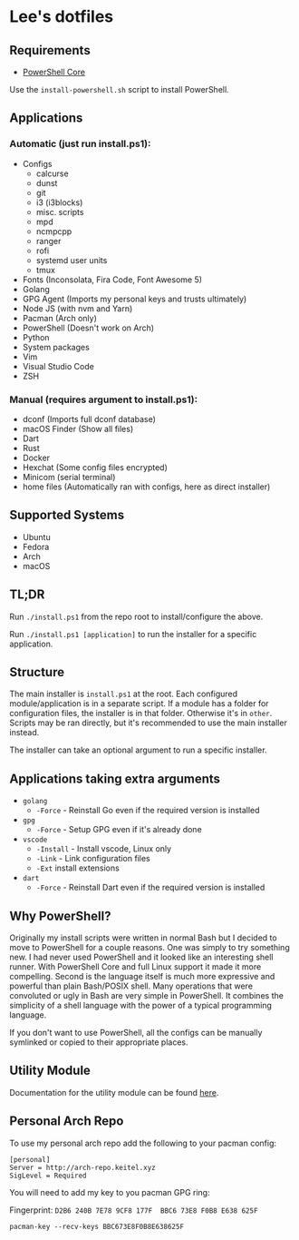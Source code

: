 # Lee's dotfiles

## Requirements

- [PowerShell Core](https://github.com/PowerShell/PowerShell)

Use the `install-powershell.sh` script to install PowerShell.

## Applications

### Automatic (just run install.ps1):

- Configs
    - calcurse
    - dunst
    - git
    - i3 (i3blocks)
    - misc. scripts
    - mpd
    - ncmpcpp
    - ranger
    - rofi
    - systemd user units
    - tmux
- Fonts (Inconsolata, Fira Code, Font Awesome 5)
- Golang
- GPG Agent (Imports my personal keys and trusts ultimately)
- Node JS (with nvm and Yarn)
- Pacman (Arch only)
- PowerShell (Doesn't work on Arch)
- Python
- System packages
- Vim
- Visual Studio Code
- ZSH

### Manual (requires argument to install.ps1):

- dconf (Imports full dconf database)
- macOS Finder (Show all files)
- Dart
- Rust
- Docker
- Hexchat (Some config files encrypted)
- Minicom (serial terminal)
- home files (Automatically ran with configs, here as direct installer)

## Supported Systems

- Ubuntu
- Fedora
- Arch
- macOS

## TL;DR

Run `./install.ps1` from the repo root to install/configure the above.

Run `./install.ps1 [application]` to run the installer for a specific application.

## Structure

The main installer is `install.ps1` at the root. Each configured module/application is in a separate script.
If a module has a folder for configuration files, the installer is in that folder. Otherwise it's in
`other`. Scripts may be ran directly, but it's recommended to use the main installer instead.

The installer can take an optional argument to run a specific installer.

## Applications taking extra arguments

- `golang`
    - `-Force` - Reinstall Go even if the required version is installed
- `gpg`
    - `-Force` - Setup GPG even if it's already done
- `vscode`
    - `-Install` - Install vscode, Linux only
    - `-Link` - Link configuration files
    - `-Ext` install extensions
- `dart`
    - `-Force` - Reinstall Dart even if the required version is installed


## Why PowerShell?

Originally my install scripts were written in normal Bash but I decided to move to
PowerShell for a couple reasons. One was simply to try something new. I had never
used PowerShell and it looked like an interesting shell runner. With PowerShell Core
and full Linux support it made it more compelling. Second is the language itself
is much more expressive and powerful than plain Bash/POSIX shell. Many operations
that were convoluted or ugly in Bash are very simple in PowerShell. It combines
the simplicity of a shell language with the power of a typical programming language.

If you don't want to use PowerShell, all the configs can be manually symlinked or
copied to their appropriate places.

## Utility Module

Documentation for the utility module can be found [here](Utils/docs.md).

## Personal Arch Repo

To use my personal arch repo add the following to your pacman config:

```
[personal]
Server = http://arch-repo.keitel.xyz
SigLevel = Required
```

You will need to add my key to you pacman GPG ring:

Fingerprint: `D2B6 240B 7E78 9CF8 177F  BBC6 73E8 F0B8 E638 625F`

`pacman-key --recv-keys BBC673E8F0B8E638625F`
